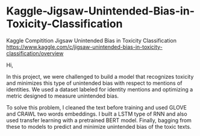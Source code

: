 # Kaggle-Jigsaw-Unintended-Bias-in-Toxicity-Classification
Kaggle Compitition Jigsaw Unintended Bias in Toxicity Classification https://www.kaggle.com/c/jigsaw-unintended-bias-in-toxicity-classification/overview

Hi,

In this project, we were challenged to build a model that recognizes toxicity and minimizes this type of unintended bias with respect to mentions of identities. We used a dataset labeled for identity mentions and optimizing a metric designed to measure unintended bias.

To solve this problem, I cleaned the text before training and used GLOVE and CRAWL two words embeddings. I built a LSTM type of RNN and also used transfer learning with a pretrained BERT model. Finally, bagging from these to models to predict and minimize unintended bias of the toxic texts.

